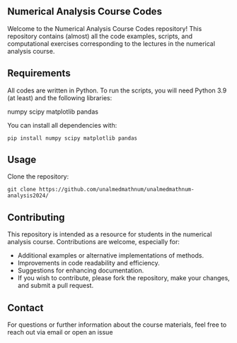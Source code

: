 ## Numerical Analysis Course Codes
Welcome to the Numerical Analysis Course Codes repository! 
This repository contains (almost) all the code examples, scripts, and computational exercises 
corresponding to the lectures in the numerical analysis course.

## Requirements
All codes are written in Python. To run the scripts, you will need Python 3.9 (at least) and the following libraries:

numpy
scipy
matplotlib
pandas 

You can install all dependencies with:

```
pip install numpy scipy matplotlib pandas
```

## Usage
Clone the repository:

```
git clone https://github.com/unalmedmathnum/unalmedmathnum-analysis2024/
```

## Contributing
This repository is intended as a resource for students in the numerical analysis course. 
Contributions are welcome, especially for:
- Additional examples or alternative implementations of methods.
- Improvements in code readability and efficiency.
- Suggestions for enhancing documentation.
- If you wish to contribute, please fork the repository, make your changes, and submit a pull request.

## Contact
For questions or further information about the course materials, feel free to reach out via email 
or open an issue
